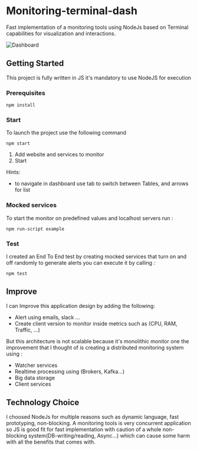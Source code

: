 # Monitoring-terminal-dash
Fast implementation of a monitoring tools using NodeJs based on Terminal capabilities for visualization and interactions. 

![Dashboard](screens/dashboard.gif)

## Getting Started

This project is fully written in JS it's mandatory to use NodeJS for execution

### Prerequisites

```
npm install
```

### Start

To launch the project use the following command
```
npm start
```
1. Add website and services to monitor
2. Start

Hints: 
* to navigate in dashboard use tab to switch between Tables, and arrows for list 

### Mocked services
To start the monitor on predefined values and localhost servers run :
```
npm run-script example 
```

### Test

I created an End To End test by creating mocked services that turn on and off randomly to generate alerts you can execute it by calling : 
```
npm test
```

## Improve
I can Improve this application design by adding the following:
* Alert using emails, slack ...
* Create client version to monitor inside metrics such as (CPU, RAM, Traffic, ...)

But this architecture is not scalable because it's monolithic monitor one the improvement that I thought of is creating a distributed monitoring system using : 
* Watcher services
* Realtime processing using (Brokers, Kafka...)
* Big data storage 
* Client services

## Technology Choice

I choosed NodeJs for multiple reasons such as dynamic language, fast prototyping, non-blocking.
A monitoring tools is very concurrent application so JS is good fit for fast implementation with caution of a whole non-blocking system(DB-writing/reading, Async...) which can cause some harm with all the benefits that comes with.
